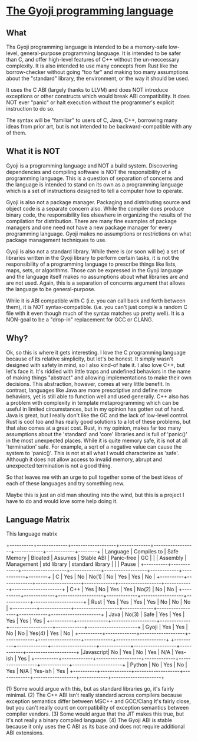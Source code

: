 # [The Gyoji programming language](https://jarney.github.io/)

## What

Ths Gyoji programming language is intended to be a memory-safe low-level,
general-purpose programming language.  It is intended to be safer than C,
and offer high-level features of C++ without the un-neccessary complexity.
It is also intended to use many concepts from Rust like the borrow-checker
without going "too far" and making too many assumptions about the
"standard" library, the environment, or the way it should be used.

It uses the C ABI (largely thanks to LLVM) and does NOT introduce exceptions
or other constructs which would break ABI compatibility.  It does NOT
ever "panic" or halt execution without the programmer's explicit instruction
to do so.

The syntax will be "familiar" to users of C, Java, C++, borrowing many ideas
from prior art, but is not intended to be backward-compatible with any of them.

## What it is NOT

Gyoji is a programming language and NOT a build system.  Discovering
dependencies and compiling software is NOT the responsibility of
a programming language.  This is a question of separation of concerns
and the language is intended to stand on its own as a programming language
which is a set of instructions designed to tell a computer how to operate.

Gyoji is also not a package manager.  Packaging and distributing source
and object code is a separate concern also.  While the compiler does
produce binary code, the responsibility lies elsewhere in organizing
the results of the compilation for distribution.  There are many fine
examples of package managers and one need not have a new package manager
for every programming language.  Gyoji makes no assumptions or
restrictions on what package management techniques to use.

Gyoji is also not a standard library.  While there is (or soon will be)
a set of libraries written in the Gyoji library to perform certain
tasks, it is not the responsibility of a programming language
to prescribe things like lists, maps, sets, or algorithms.  Those
can be expressed in the Gyoji language and the language itself
makes no assumptions about what libraries are and are not used.
Again, this is a separation of concerns argument that allows
the language to be general-purpose.

While it is ABI compatible with C (i.e. you can call back and forth between them),
it is NOT syntax-compatible. (i.e. you can't just compile a random C file with
it even though much of the syntax matches up pretty well). It is a NON-goal to
be a "drop-in" replacement for GCC or CLANG.

## Why?

Ok, so this is where it gets interesting.  I love the C
programming language because of its relative simplicity,
but let's be honest.  It simply wasn't designed with
safety in mind, so I also kind-of hate it.   I also love C++,
but let's face it.  It's riddled with little traps
and undefined behaviors in the name of making things "abstract"
and allowing implementations to make their own decisions.
This abstraction, however, comes at very little benefit.  In contrast,
languages like Java are more prescriptive and define more
behaviors, yet is still able to function well and used
generally.  C++ also has a problem with complexity in
template metaprogramming which can be useful in limited
circumstances, but in my opinion has gotten out of hand.
Java is great, but I really don't like the GC and the
lack of low-level control.  Rust is cool too and has really
good solutions to a lot of these problems, but that also
comes at a great cost.  Rust, in my opinion, makes
far too many assumptions about the 'standard' and 'core'
libraries and is full of 'panic()' in the most unexpected
places.  While it is quite memory safe, it is not at all
'termination' safe.  For example, a sqrt of a negative
value can cause the system to 'panic()'.  This is not
at all what I would characterize as 'safe'.  Although
it does not allow access to invalid memory, abrupt
and unexpected termination is not a good thing.

So that leaves me with an urge to pull together
some of the best ideas of each of these languages
and try something new.

Maybe this is just an old man shouting into the wind,
but this is a project I have to do and would love
some help doing it.

## Language Matrix

This language matrix

+----------+-------------+-------------------+-------------+------------------+------------+------------+--------+
| Language | Compiles to | Safe Memory       | Bloated     | Assumes          | Stable ABI | Panic-free | GC     |
|          | Assembly    | Management        | std library | standard library |            |            | Pause  |
+----------+-------------+-------------------+-------------+------------------+------------+------------+--------+
| C        | Yes         | No                | No(1)       | No               | Yes        | Yes        | No     |
+----------+-------------+-------------------+-------------+------------------+------------+---------------------+
| C++      | Yes         | No                | Yes         | Yes              | No(2)      | No         | No     |
+----------+-------------+-------------------+-------------+------------------+------------+---------------------+
| Rust     | Yes         | Yes               | Yes         | Yes              | No         | No         | No     |
+----------+-------------+-------------------+-------------+------------------+------------+---------------------+
| Java     | No(3)       | Safe              | Yes         | Yes              | Yes        | Yes        | Yes    |
+----------+-------------+-------------------+-------------+------------------+------------+---------------------+
| Gyoji    | Yes         | Yes               | No          | No               | Yes(4)     | Yes        | No     |
+----------+-------------+-------------------+-------------+------------------+------------+---------------------+
+----------+-------------+-------------------+-------------+------------------+------------+---------------------+
|Javascript| No          | Yes               | No          | Yes              | N/A        | Yes-ish    | Yes    |
+----------+-------------+-------------------+-------------+------------------+------------+---------------------+
| Python   | No          | Yes               | No          | Yes              | N/A        | Yes-ish    | Yes    |
+----------+-------------+-------------------+-------------+------------------+------------+---------------------+


(1) Some would argue with this, but as standard libraries go, it's fairly minimal.
(2) The C++ ABI isn't really standard across compilers because exception semantics differ
    between MSC++ and GCC/Clang  It's fairly close, but you can't really count on
    compatibility of exception semantics between compiler vendors.
(3) Some would argue that the JIT makes this true, but it's not really a binary compiled language.
(4) The Gyoji ABI is stable because it only uses the C ABI as its base and does not require
    additional ABI extensions.
